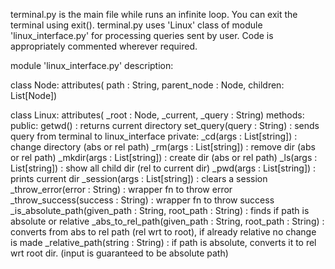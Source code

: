 terminal.py is the main file while runs an infinite loop. You can exit the terminal using exit().
terminal.py uses 'Linux' class of module 'linux_interface.py' for processing queries sent by user.
Code is appropriately commented wherever required.

module 'linux_interface.py' description:

class Node:
	attributes( path : String, parent_node : Node, children: List[Node])
	
class Linux:
	attributes( _root : Node, _current, _query : String)
	methods:
		public: 
			 getwd() : returns current directory
			 set_query(query : String) : sends query from terminal to linux_interface
		private:
			_cd(args : List[string]) : change directory (abs or rel path)
			_rm(args : List[string]) : remove dir (abs or rel path)
			_mkdir(args : List[string]) : create dir (abs or rel path)
			_ls(args : List[string]) : show all child dir (rel to current dir)
			_pwd(args : List[string]) : prints current dir
			_session(args : List[string]) : clears a session
			_throw_error(error : String) : wrapper fn to throw error
			_throw_success(success : String) : wrapper fn to throw success
			_is_absolute_path(given_path : String, root_path : String) : finds if path is absolute or relative
			_abs_to_rel_path(given_path : String, root_path : String) : converts from abs to rel path (rel wrt to root), if already relative no change is made
			_relative_path(string : String) : if path is absolute, converts it to rel wrt root dir. (input is guaranteed to be absolute path)